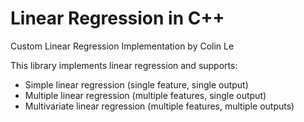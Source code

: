 # Linear Regression in C++
Custom Linear Regression Implementation by Colin Le

This library implements linear regression and supports:

- Simple linear regression (single feature, single output)
- Multiple linear regression (multiple features, single output)
- Multivariate linear regression (multiple features, multiple outputs)
